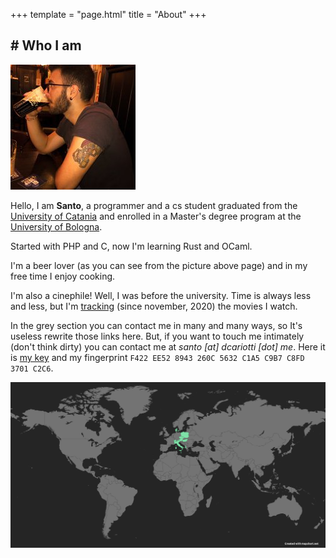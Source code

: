 +++
template = "page.html"
title = "About"
+++

## \# Who I am

![me.jpg](/i/me.jpg)

Hello, I am **Santo**, a programmer and a cs student graduated from the [University of Catania](https://dmi.unict.it) and
enrolled in a Master's degree program at the [University of Bologna](https://cs.unibo.it).

Started with PHP and C, now I'm learning Rust and OCaml.

I'm a beer lover (as you can see from the picture above page) and in my free
time I enjoy cooking.

I'm also a cinephile! Well, I was before the university. Time is
always less and less, but I'm [tracking](/movies) (since november, 2020) the movies I
watch.

In the grey section you can contact me in many and many ways, so It's useless
rewrite those links here. But, if you want to touch me intimately (don't think
dirty) you can contact me at _santo [at] dcariotti [dot] me_.
Here it is [my key](/public.pgp) and my fingerprint `F422 EE52 8943 260C 5632 C1A5 C9B7 C8FD 3701 C2C6`.

![map](/map.png)

